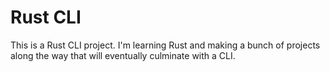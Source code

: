 # Rust CLI

This is a Rust CLI project. I'm learning Rust and making a bunch of projects along the way that will eventually culminate with a CLI. 